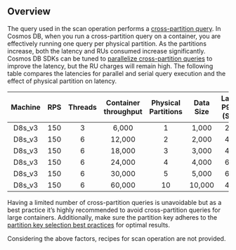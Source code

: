 ## Overview
The query used in the scan operation performs a [cross-partition query](https://learn.microsoft.com/en-us/azure/cosmos-db/nosql/how-to-query-container#cross-partition-query). In Cosmos DB, when you run a cross-partition query on a container, you are effectively running one query per physical partition. As the partitions increase, both the latency and RUs consumed increase significantly. Cosmos DB SDKs can be tuned to [parallelize cross-partition queries](https://learn.microsoft.com/en-us/azure/cosmos-db/nosql/how-to-query-container#parallel-cross-partition-query) to improve the latency, but the RU charges will remain high. The following table compares the latencies for parallel and serial query execution and the effect of physical partition on latency. 

   |  Machine   |  RPS  | Threads |Container throughput| Physical Partitions|Data Size| Latency P99 MS  (Serial) | Latency P99 MS (Parallel)| Latency Avg MS  (Serial) | Latency Avg MS (Parallel)| 
   | :--: | :--: |:--: | :--: | :--: |:--: | :--: |:--: | :--: |:--: |
   | D8s_v3 | 150 | 3 | 6,000  | 1  | 1,000  | 24.49 | 31.61 | 10.97 | 14.12
   | D8s_v3 | 150 | 6 | 12,000 | 2  | 2,000  | 41.56 | 37.18 | 18.77 | 16.40
   | D8s_v3 | 150 | 6 | 18,000 | 3  | 3,000  | 46.43 | 42.62 |20.95  | 18.78
   | D8s_v3 | 150 | 6 | 24,000 | 4  | 4,000  | 66.43 | 48.44 | 30.68 | 20.81
   | D8s_v3 | 150 | 6 | 30,000 | 5  | 5,000  | 67.32 | 56.57 | 31.85 | 23.90
   | D8s_v3 | 150 | 6 | 60,000 | 10 | 10,000 | 42.30 | 39.35 | 21.17 | 17.15
   
Having a limited number of cross-partition queries is unavoidable but as a best practice it’s highly recommended to avoid cross-partition queries for large containers. Additionally, make sure the partition key adheres to the [partition key selection best practices](https://learn.microsoft.com/en-us/azure/cosmos-db/partitioning-overview#choose-partitionkey) for optimal results. 

Considering the above factors, recipes for scan operation are not provided.
